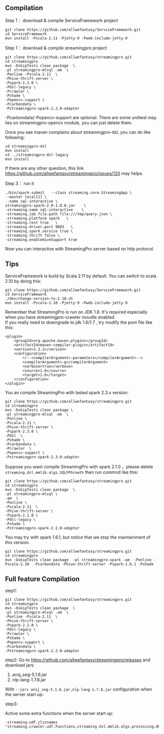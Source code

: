 ## Compilation

Step 1： download & compile ServiceFramework project

```
git clone https://github.com/allwefantasy/ServiceFramework.git
cd ServiceFramework
mvn install -Pscala-2.11 -Pjetty-9 -Pweb-include-jetty-9
```


Step 1： download & compile streamingpro project

```
git clone https://github.com/allwefantasy/streamingpro.git
cd streamingpro
mvn -DskipTests clean package  \
-pl streamingpro-mlsql -am  \
-Ponline -Pscala-2.11  \
-Phive-thrift-server \
-Pspark-2.2.0 \
-Pdsl-legacy \
-Pcrawler \
-Pshade \
-Popencv-support \
-Pcarbondata \
-Pstreamingpro-spark-2.2.0-adaptor

```
 
-Pcarbondata/-Popencv-support are  optional. There are some unittest may lies on streamingpro-opencv module,
you can just delete them. 

Once you see maven complains about streamingpro-dsl, you can do like following:

```
cd streamingpro-dsl
mvn install
cd ../streamingpro-dsl-legacy
mvn install
```

If there are any other question, this link https://github.com/allwefantasy/streamingpro/issues/120 may helps.  

Step 3： run it

```
./bin/spark-submit   --class streaming.core.StreamingApp \
--master local[2] \
--name sql-interactive \
streamingpro-spark-2.0-1.0.0.jar    \
-streaming.name sql-interactive    \
-streaming.job.file.path file:///tmp/query.json \
-streaming.platform spark   \
-streaming.rest true   \
-streaming.driver.port 9003   \
-streaming.spark.service true \
-streaming.thrift false \
-streaming.enableHiveSupport true
```

Now you can interactive with StreamingPro server based on http protocol.


## Tips

ServiceFramework is build by Scala 2.11 by default. You can switch to scala 2.10 by doing this:

```
git clone https://github.com/allwefantasy/ServiceFramework.git
cd ServiceFramework
./dev/change-version-to-2.10.sh
mvn install -Pscala-2.10 -Pjetty-9 -Pweb-include-jetty-9
```

Remember that StreamingPro is run on JDK 1.8. It's required especially when you have streamingpro-crawler moudle enabled.  
If you really need to downgrade to jdk 1.6/1.7 , try modify the pom file like this:

```
<plugin>
    <groupId>org.apache.maven.plugins</groupId>
    <artifactId>maven-compiler-plugin</artifactId>
    <version>2.3.2</version>
    <configuration>
        <!--<compilerArgument>-parameters</compilerArgument>-->
        <compilerArgument>-g</compilerArgument>
        <verbose>true</verbose>
        <source>1.6</source>
        <target>1.6</target>
    </configuration>
</plugin>
```


You an compile StreamingPro with  lasted spark 2.3.x version:

```
git clone https://github.com/allwefantasy/streamingpro.git
cd streamingpro
mvn -DskipTests clean package \
-pl streamingpro-mlsql -am  \
-Ponline \
-Pscala-2.11 \
-Phive-thrift-server \
-Pspark-2.3.0 \
-Pdsl  \
-Pshade \
-Pcarbondata \
-Pcrawler  \
-Popencv-support \
-Pstreamingpro-spark-2.3.0-adaptor 

```

Suppose you want compile StreamingPro with spark 2.1.0 ，please delete `streaming.dsl.mmlib.algs.SQLFPGrowth`
then run commnd like this:

```
git clone https://github.com/allwefantasy/streamingpro.git
cd streamingpro
mvn -DskipTests clean package  \
-pl streamingpro-mlsql \
-am  \
-Ponline \
-Pscala-2.11  \
-Phive-thrift-server \
-Pspark-2.1.0 \
-Pdsl-legacy \
-Pshade \
-Pstreamingpro-spark-2.2.0-adaptor

```


You may try with spark 1.6.1, but notice that we stop the maintainment of this version. 

```
git clone https://github.com/allwefantasy/streamingpro.git
cd streamingpro
mvn -DskipTests clean package  -pl streamingpro-spark -am  -Ponline -Pscala-2.10  -Pcarbondata -Phive-thrift-server -Pspark-1.6.1 -Pshade
```




## Full feature Compilation

step1: 

```
git clone https://github.com/allwefantasy/streamingpro.git
cd streamingpro
mvn -DskipTests clean package  \
-pl streamingpro-mlsql -am  \
-Ponline -Pscala-2.11  \
-Phive-thrift-server \
-Pspark-2.2.0 \
-Pdsl-legacy \
-Pcrawler \
-Pshade \
-Popencv-support \
-Pcarbondata \
-Pstreamingpro-spark-2.2.0-adaptor

```

step2: Go to https://github.com/allwefantasy/streamingpro/releases and download jars:

1. ansj_seg-5.1.6.jar
2. nlp-lang-1.7.8.jar

With `--jars ansj_seg-5.1.6.jar,nlp-lang-1.7.8.jar` configuration when the server start up: 


step3: 

Active some extra functions when the server start up:

```
-streaming.udf.clzznames "streaming.crawler.udf.Functions,streaming.dsl.mmlib.algs.processing.UDFFunctions"
```
